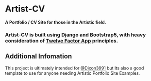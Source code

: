 # Artist-CV
**A Portfolio / CV Site for those in the Artistic field.**
### Artist-CV is built using Django and Bootstrap5, with heavy consideration of [Twelve Factor App](https://12factor.net/) principles.

## Additional Infomation 
This project is ultimately intended for [@Dixon3991](https://github.com/Dixon3991) but Its also a good template to use for anyone needing Artistic Portfolio Site Examples.

